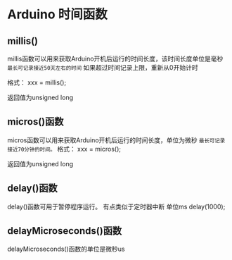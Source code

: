 # Arduino 时间函数
## **millis()**
millis函数可以用来获取Arduino开机后运行的时间长度，该时间长度单位是毫秒
`最长可记录接近50天左右的时间`
如果超过时间记录上限，重新从0开始计时

格式：
xxx = millis();

返回值为unsigned long

## **micros()函数**
micros函数可以用来获取Arduino开机后运行的时间长度，单位为微秒
`最长可记录接近70分钟的时间。`
格式：
xxx = micros();

返回值为unsigned long
## **delay()函数**
delay()函数可用于暂停程序运行。
有点类似于定时器中断
单位ms
delay(1000);

## **delayMicroseconds()函数**
delayMicroseconds()函数的单位是微秒us

